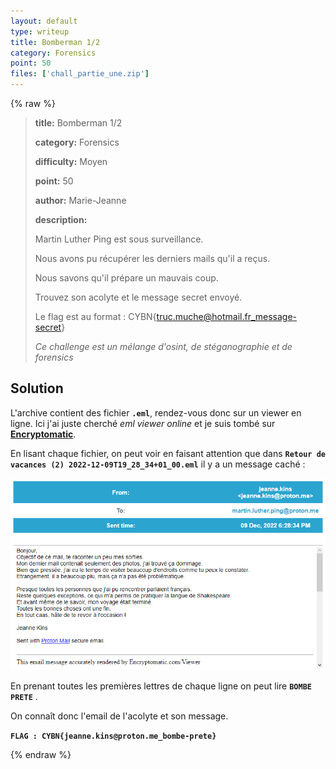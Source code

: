 ```yaml
---
layout: default
type: writeup
title: Bomberman 1/2
category: Forensics
point: 50
files: ['chall_partie_une.zip']
---
```


{% raw %}
> **title:** Bomberman 1/2
>
> **category:** Forensics
>
> **difficulty:** Moyen
>
> **point:** 50
>
> **author:** Marie-Jeanne
>
> **description:**
>
> Martin Luther Ping est sous surveillance.  
>
> Nous avons pu récupérer les derniers mails qu'il a reçus.  
>
> Nous savons qu'il prépare un mauvais coup.  
>
> Trouvez son acolyte et le message secret envoyé.  
>
>  
>
> Le flag est au format : CYBN{truc.muche@hotmail.fr_message-secret}
>
> *Ce challenge est un mélange d'osint, de stéganographie et de forensics*
>
> 

## Solution

L'archive contient des fichier **`.eml`**, rendez-vous donc sur un viewer en ligne. Ici j'ai juste cherché *eml viewer online* et je suis tombé sur **[Encryptomatic](www.encryptomatic.com/viewer/)**.

En lisant chaque fichier, on peut voir en faisant attention que dans **`Retour de vacances (2) 2022-12-09T19_28_34+01_00.eml`** il y a un message caché :

![Contenu du mail](images/mail.png)

En prenant toutes les premières lettres de chaque ligne on peut lire **`BOMBE PRETE`** .

On connaît donc l'email de l'acolyte et son message.

**`FLAG : CYBN{jeanne.kins@proton.me_bombe-prete}`**

{% endraw %}
